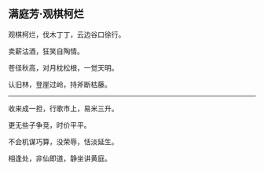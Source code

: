 ## 满庭芳·观棋柯烂

观棋柯烂，伐木丁丁，云边谷口徐行。

卖薪沽酒，狂笑自陶情。

苍径秋高，对月枕松根，一觉天明。

认旧林，登崖过岭，持斧断枯藤。

----

收来成一担，行歌市上，易米三升。

更无些子争竞，时价平平。

不会机谋巧算，没荣辱，恬淡延生。

相逢处，非仙即道，静坐讲黄庭。
